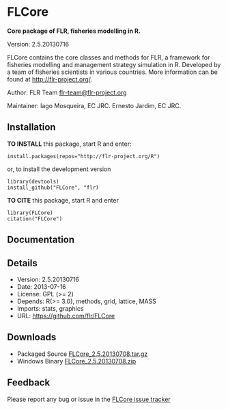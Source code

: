 # FLCore

**Core package of FLR, fisheries modelling in R.**

Version: 2.5.20130716

FLCore contains the core classes and methods for FLR, a framework for fisheries modelling and management strategy simulation in R. Developed by a team of fisheries scientists in various countries. More information can be found at http://flr-project.org/.

Author: FLR Team <flr-team@flr-project.org>

Maintainer: Iago Mosqueira, EC JRC. Ernesto Jardim, EC JRC.


## Installation

**TO INSTALL** this package, start R and enter:

	install.packages(repos="http://flr-project.org/R")

or, to install the development version

	library(devtools)
	install_github("FLCore", "flr)

**TO CITE** this package, start R and enter

	library(FLCore)
	citation("FLCore")

## Documentation

## Details

- Version: 2.5.20130716
- Date: 2013-07-16
- License: GPL (>= 2)
- Depends: R(>= 3.0), methods, grid, lattice, MASS
- Imports: stats, graphics
- URL: <https://github.com/flr/FLCore>

## Downloads
- Packaged Source [FLCore_2.5.20130708.tar.gz](http://flr-project.org/Rdevel/src/contrib/FLCore_2.5.20130708.tar.gz)
- Windows Binary [FLCore_2.5.20130708.zip](http://flr-project.org/Rdevel/bin/windows/contrib/3.0/FLCore_2.5.20130708.zip)

## Feedback
Please report any bug or issue in the [FLCore issue tracker](https://github.com/flr/FLCore/issues)
